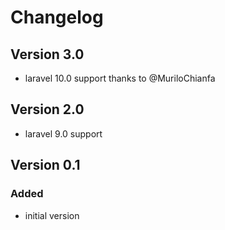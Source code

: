 # Changelog

## Version 3.0

- laravel 10.0 support thanks to @MuriloChianfa

## Version 2.0

- laravel 9.0 support

## Version 0.1

### Added
- initial version
